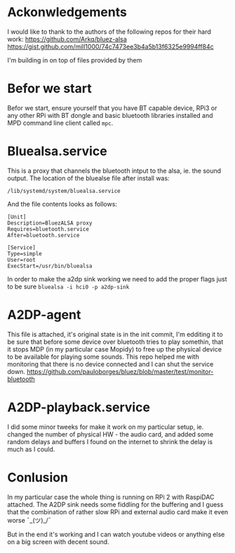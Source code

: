 # Ackonwledgements
I would like to thank to the authors of the following repos for their hard work:
https://github.com/Arkq/bluez-alsa
https://gist.github.com/mill1000/74c7473ee3b4a5b13f6325e9994ff84c

I'm building in on top of files provided by them

# Befor we start 
Befor we start, ensure yourself that you have BT capable device, RPi3 or any other RPi with BT dongle and basic bluetooth libraries installed and MPD command line client called `mpc`.

# Bluealsa.service 
This is a proxy that channels the bluetooth intput to the alsa, ie. the sound output.
The location of the bluealse file after install was: 
```
/lib/systemd/system/bluealsa.service
```
And the file contents looks as follows:
```
[Unit]
Description=BluezALSA proxy
Requires=bluetooth.service
After=bluetooth.service

[Service]
Type=simple
User=root
ExecStart=/usr/bin/bluealsa

```

In order to make the a2dp sink working we need to add the proper flags just to be sure
`bluealsa -i hci0 -p a2dp-sink`

# A2DP-agent
This file is attached, it's original state is in the init commit, I'm edditing it to be sure that before some device over bluetooth tries to play somethin, that it stops MDP (in my particular case Mopidy) to free up the physical device to be available for playing some sounds.
This repo helped me with monitoring that there is no device connected and I can shut the service down.
https://github.com/pauloborges/bluez/blob/master/test/monitor-bluetooth

# A2DP-playback.service
I did some minor tweeks for make it work on my particular setup, ie. changed the number of physical HW - the audio card, and added some random delays and buffers I found on the internet to shrink the delay is much as I could.

# Conlusion
In my particular case the whole thing is running on RPi 2 with RaspiDAC attached. The A2DP sink needs some fiddling for the buffering and I guess that the combination of rather slow RPi and external audio card make it even worse ¯\_(ツ)_/¯

But in the end it's working and I can watch youtube videos or anything else on a big screen with decent sound.